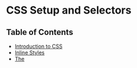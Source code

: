 # CSS Setup and Selectors

## Table of Contents 

- [Introduction to CSS](#Introduction-to-CSS)
- [Inline Styles](#Inline-Styles)
- [The <style> Tag](#The-style-Tag)
- [The .css file](#The-css-file)
- [Linking the CSS File](#Linking-the-CSS-File)
- [Tag Name](#Tag-Name)
- [Class Name](#Class-Name)
- [Multiple Classes](#Multiple-Classes)
- [ID Name](#ID-Name)
- [Classes and IDs](#Classes-and-IDs)
- [Specificity](#Specificity)
- [Chaining Selectors](#Chaining-Selectors)
- [Nested Elements](#Nested-Elements)
- [Chaining and Specificity](#Chaining-and-Specificity)
- [Multiple Selectors](#Multiple-Selectors)
- [Review CSS Selectors](#Review-CSS-Selectors)



## Introduction to CSS

The basic structure of every web page, HTML, is very plain on its own. The beautiful websites that we see across the internet are styled with a variety of tools, including CSS.

*CSS*, or Cascading Style Sheets, is a language that web developers use to *style* the HTML content on a web page. CSS can help developers to modify colors, font types, font sizes, shadows, images, element positioning, and more. 

Here we will learn how to select which HTML elements we wish to style and set up our CSS file structure.

```html
<link href="style.css" type="text/css" rel="stylesheet">
```

**Question: **What does "cascading" in CSS mean? 

The “cascading” in CSS refers to the fact that styling rules “cascade” down from several sources. This means that CSS has an inherent hierarchy and styles of a higher precedence will overwrite rules of a lower precedence. 



## Inline Styles

Although CSS is a different language than HTML, it is possible to write CSS code directly within HTML code using *inline styles*.

To style an HTML element, we can add the `style` attribute directly to the opening tag. After we add the attribute, we can set it equal to the CSS style(s) we’d like applied to that element.

```html
<p style="color: red;">I'm learning to code!</p>
```

The code in the example above demonstrates how to use inline styling. The paragraph element has a `style` attribute within its opening tag. Next, the `style` attribute is set equal to `color: red;`, which will set the color of the paragraph text to red within the browser.

If we would like to add *more* than one style with inline styles, simply keep adding to the `style` attribute. Make sure to end the styles with a semicolon (`;`).

```html
<p style="color: red; font-size: 20px;">I'm learning to code!</p>
```



## The <style> Tag

Inline styles are a fast way of styling HTML, but they also have limitations. If we wanted to style, for example, multiple `<h1>` elements, we would have to add inline styling to each element manually. In addition, we would also have to maintain the HTML code when additional `<h1>` elements are added.

Fortunately, HTML allows we to write CSS code in its own dedicated section with the `<style>` element. CSS can be written between opening and closing `<style>` tags. To use the `<style>` element, it must be placed inside of the `<head>` element.

```html
<head>
  <style>


  </style>
</head>
```

After adding a `<style>` tag in the head section, we can begin writing CSS code.

```html
<head>
  <style>
    p {
      color: red;
      font-size: 20px;
    }
  </style>
</head>
```

The CSS code in the example above changes the color of all paragraph text to red and also changes the size of the text to 20 pixels. Note how the syntax of the CSS code matches (for the most part) the syntax we used for inline styling. The main difference is that we can specify which elements to apply the styling to.



## The .css file

Developers avoid mixing code by storing HTML and CSS code in separate files (HTML files contain only HTML code, and CSS files contain only CSS code).

We can create a CSS file by using the **.css** file name extension, like so: **style.css**

With a CSS file, we can write all the CSS code needed to style a page without sacrificing the readability and maintainability of our HTML file.



## Linking the CSS File

Now we successfully separated structure (HTML) from styling (CSS), but the web page still looks bland. 

This is because when HTML and CSS code are in separate files, the files must be linked. Otherwise, the HTML file will not be able to locate the CSS code, and the styling will not be applied.

We can use the `<link>` element to link HTML and CSS files together. The `<link>` element must be placed within the head of the HTML file. It is a self-closing tag and requires the following three attributes:

1. `href` — like the anchor element, the value of this attribute must be the address, or path, to the CSS file.
2. `type` — this attribute describes the type of document that you are linking to (in this case, a CSS file). The value of this attribute should be set to `text/css`.
3. `rel` — this attribute describes the relationship between the HTML file and the CSS file. Because you are linking to a stylesheet, the value should be set to `stylesheet`.

When linking an HTML file and a CSS file together, the `<link>` element will look like the following:

```html
<link href="https://www.github.com/stylesheets/style.css" type="text/css" rel="stylesheet">
```

Note that in the example above the path to the stylesheet is a URL:

```
https://www.github.com/stylesheets/style.css
```

Specifying the path to the stylesheet using a URL is one way of linking a stylesheet.

If the CSS file is stored in the same [directory](https://en.wikipedia.org/wiki/Directory_(computing)) as your HTML file, then you can specify a [relative path](https://en.wikipedia.org/wiki/Path_(computing)#Absolute_and_relative_paths) instead of a URL, like so:

```html
<link href="./style.css" type="text/css" rel="stylesheet">
```

Using a relative path is very common way of linking a stylesheet.



## Tag Name

CSS can select HTML elements by using an element’s tag name. A tag name is the word (or character) between HTML angle brackets.

For example, in HTML, the tag for a paragraph element is `<p>`. The CSS syntax for selecting `<p>` elements is:

```css
p {

}
```

In the example above, all paragraph elements will be selected using a CSS *selector*. The selector in the example above is `p`. Note that the CSS selector matches the HTML tag for that element, but without the angle brackets.

In addition, two curly braces follow immediately after the selector (an opening and closing brace, respectively). Any CSS properties will go inside of the curly braces to style the selected elements.



## Class Name

CSS is not limited to selecting elements by tag name. HTML elements can have more than just a tag name; they can also have *attributes*. One common attribute is the `class` attribute. It is also possible to select an element by its `class` attribute.

For example, consider the following HTML:

```html
<p class="brand">Sole Shoe Company</p>
```

The paragraph element in the example above has a `class` attribute within the `<p>` tag. The `class` attribute is set to `"brand"`. To select this element using CSS, we could use the following CSS selector:

```css
.brand {

}
```

To select an HTML element by its class using CSS, a period (`.`) must be prepended to the class’s name. In the example above case, the class is `brand`, so the CSS selector for it is `.brand`.



## Multiple Classes

We can use CSS to select an HTML element’s `class` attribute by name.

So far, we have selected elements using only one class name per element. If every HTML element had a single class, all the style information for each element would require a new class.

Luckily, it’s possible to add more than one class name to an HTML element’s `class` attribute.

For instance, perhaps there’s a heading element that needs to be green and bold. You could write two CSS rules like so:

```css
.green {
  color: green;
}

.bold {
  font-weight: bold;
}
```

Then, you could include both of these classes on one HTML element like this:

```html
<h1 class="green bold"> ... </h1>
```

We can add multiple classes to an HTML element’s `class` attribute by separating them with a space. This enables us to mix and match CSS classes to create many unique styles without writing a custom class for every style combination needed.



## ID Name

If an HTML element needs to be styled uniquely (no matter what classes are applied to the element), we can add an ID to the element. To add an ID to an element, the element needs an `id` attribute:

```html
<h1 id="large-title"> ... </h1>
```

Then, CSS can select HTML elements by their `id` attribute. To select an `id` element, CSS prepends the `id` name with a hashtag (`#`). For instance, if we wanted to select the HTML element in the example above, it would look like this:

```css
#large-title {

}
```

The `id` name is `large-title`, therefore the CSS selector for it is `#large-title`.



## Classes and IDs

CSS can select HTML elements by their tag, class, and ID. CSS classes and IDs have different purposes, which can affect which one you use to style HTML elements.

CSS classes are meant to be reused over many elements. By writing CSS classes, you can style elements in a variety of ways by mixing classes on HTML elements.

For instance, imagine a page with two headlines. One headline needs to be bold and blue, and the other needs to be bold and green. Instead of writing separate CSS rules for each headline that repeat each other’s code, it’s better to write a `.bold` CSS rule, a `.green` CSS rule, and a `.blue` CSS rule. Then you can give one headline the `bold green` classes, and the other the `bold blue` classes.

While classes are meant to be used many times, an ID is meant to style only one element. IDs override the styles of tags and classes. Since IDs override class and tag styles, they should be used sparingly and only on elements that need to always appear the same.



## Specificity

Specificity is the order by which the browser decides which CSS styles will be displayed. A best practice in CSS is to style elements while using the lowest degree of specificity, so that if an element needs a new style, it is easy to override.

IDs are the most specific selector in CSS, followed by classes, and finally, tags. For example, consider the following HTML and CSS:

```html
<h1 class="headline">Breaking News</h1>
h1 {
  color: red;
}

.headline {
  color: firebrick;
}
```

In the example code above, the color of the heading would be set to `firebrick`, as the class selector is more specific than the tag selector. If an ID attribute (and selector) were added to the code above, the styles within the ID selector’s body would override all other styles for the heading. The only way to override an ID is to add *another* ID with additional styling.

Over time, as files grow with code, many elements may have IDs, which can make CSS difficult to edit, since a new, more specific style must be created to change the style of an element.

To make styles easy to edit, it’s best to style with a tag selector, if possible. If not, add a class selector. If that is not specific enough, then consider using an ID selector.



## Chaining Selectors

When writing CSS rules, it is possible to require an HTML element to have two or more CSS selectors at the same time.

This is done by combining multiple selectors, which we will refer to as chaining. For instance, if there was a `.special` class for `h1` elements, the CSS would look like:

```css
h1.special {

}
```

The code above would select only the `h1` elements that have a class of `special`. If a `p` element also had a class of `special`, the rule in the example would not style the paragraph.



## Nested Elements

In addition to chaining selectors to select elements, CSS also supports selecting elements that are nested within other HTML elements. For instance, consider the following HTML:

```html
<ul class='main-list'>
  <li> ... </li>
  <li> ... </li>
  <li> ... </li>
</ul>
```

The nested `<li>` elements are selected with the following CSS:

```css
.main-list li {

}
```

In the example above, `.main-list` selects the `.main-list` element (the unordered list element). The nested `<li>` are selected by adding `li` to the selector, separated by a space, resulting in `.main-list li` as the final selector (note the space in the selector).

Selecting elements in this way can make our selectors even more specific by making sure they appear in the context we expect.



## Chaining and Specificity

To create a selector that targets all of the `h5` elements nested inside elements with class `.description`, we write `.description h5`. This CSS selector was more specific than writing only `h5`. Adding more than one tag, class, or ID to a CSS selector increases the specificity of the CSS selector.

For instance, consider the following CSS:

```css
p {
  color: blue;
}


.main p {
  color: red;
}
```

Both of these CSS rules define what a `p` element should look like. Since `.main p` has a class and a `p` tag as its selector, only the `p` elements inside the `.main` element will appear `red`. This occurs despite there being another more general rule that states `p` elements should be `blue`.



## Multiple Selectors

In order to make CSS more concise, it is possible to add CSS styles to multiple CSS selectors all at once. This prevents writing repetitive code.

For instance, the following code has repetitive style attributes:

```css
h1 {
  font-family: Georgia;
}

.menu {
  font-family: Georgia;
}
```

Instead of writing `font-family: Georgia` twice for two selectors, we can separate the selectors by a comma to apply the same style to both, like this:

```css
h1, 
.menu {
  font-family: Georgia;
}
```

By separating the CSS selectors with a comma, both the `h1` and the `.menu` elements will receive the `font-family: Georgia` styling.



## Review CSS Selectors

- CSS can change the look of HTML elements. In order to do this, CSS must select HTML elements, then apply styles to them.
- CSS can select HTML elements by tag, class, or ID.
- Multiple CSS classes can be applied to one HTML element.
- Classes can be reusable, while IDs can only be used once.
- IDs are more specific than classes, and classes are more specific than tags. That means IDs will override any styles from a class, and classes will override any styles from a tag selector.
- Multiple selectors can be chained together to select an element. This raises the specificity, but can be necessary.
- Nested elements can be selected by separating selectors with a space.
- Multiple unrelated selectors can receive the same styles by separating the selector names with commas.
